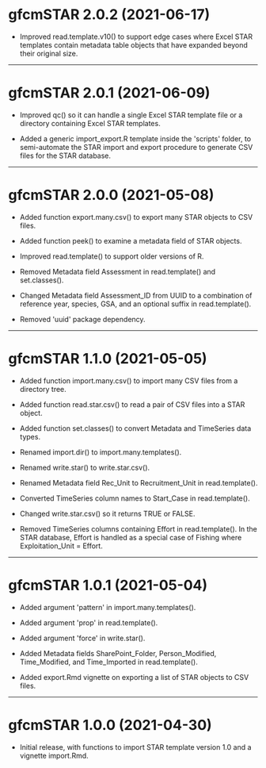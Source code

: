 # gfcmSTAR 2.0.2 (2021-06-17)

* Improved read.template.v10() to support edge cases where Excel STAR templates
  contain metadata table objects that have expanded beyond their original size.

---

# gfcmSTAR 2.0.1 (2021-06-09)

* Improved qc() so it can handle a single Excel STAR template file or a
  directory containing Excel STAR templates.

* Added a generic import_export.R template inside the 'scripts' folder, to
  semi-automate the STAR import and export procedure to generate CSV files for
  the STAR database.

---

# gfcmSTAR 2.0.0 (2021-05-08)

* Added function export.many.csv() to export many STAR objects to CSV files.

* Added function peek() to examine a metadata field of STAR objects.

* Improved read.template() to support older versions of R.

* Removed Metadata field Assessment in read.template() and set.classes().

* Changed Metadata field Assessment_ID from UUID to a combination of reference
  year, species, GSA, and an optional suffix in read.template().

* Removed 'uuid' package dependency.

---

# gfcmSTAR 1.1.0 (2021-05-05)

* Added function import.many.csv() to import many CSV files from a directory
  tree.

* Added function read.star.csv() to read a pair of CSV files into a STAR object.

* Added function set.classes() to convert Metadata and TimeSeries data types.

* Renamed import.dir() to import.many.templates().

* Renamed write.star() to write.star.csv().

* Renamed Metadata field Rec_Unit to Recruitment_Unit in read.template().

* Converted TimeSeries column names to Start_Case in read.template().

* Changed write.star.csv() so it returns TRUE or FALSE.

* Removed TimeSeries columns containing Effort in read.template(). In the STAR
  database, Effort is handled as a special case of Fishing where
  Exploitation_Unit = Effort.

---

# gfcmSTAR 1.0.1 (2021-05-04)

* Added argument 'pattern' in import.many.templates().

* Added argument 'prop' in read.template().

* Added argument 'force' in write.star().

* Added Metadata fields SharePoint_Folder, Person_Modified, Time_Modified, and
  Time_Imported in read.template().

* Added export.Rmd vignette on exporting a list of STAR objects to CSV files.

---

# gfcmSTAR 1.0.0 (2021-04-30)

* Initial release, with functions to import STAR template version 1.0 and a
  vignette import.Rmd.
